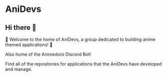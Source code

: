 # AniDevs
## Hi there 👋
:wave: Welcome to the home of AniDevs, a group dedicated to building anime themed applications! 👋

Also home of the Animedoro Discord Bot!

Find all of the repositories for applications that the AniDevs have developed and manage.

<!---
🙋‍♀️ A short introduction - what is your organization all about?
🌈 Contribution guidelines - how can the community get involved?
👩‍💻 Useful resources - where can the community find your docs? Is there anything else the community should know?
🍿 Fun facts - what does your team eat for breakfast?
🧙 Remember, you can do mighty things with the power of [Markdown](https://docs.github.com/github/writing-on-github/getting-started-with-writing-and-formatting-on-github/basic-writing-and-formatting-syntax)
-->
